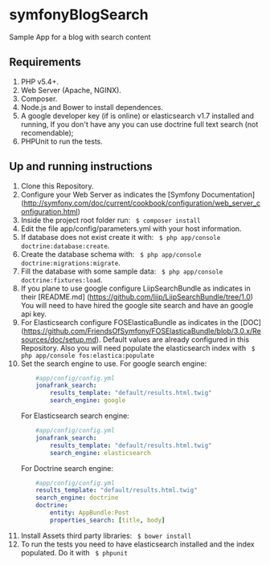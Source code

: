 
# symfonyBlogSearch
Sample App for a blog with search content

## Requirements
1. PHP v5.4+.
2. Web Server (Apache, NGINX).
3. Composer.
4. Node.js and Bower to install dependences.
5. A google developer key (if is online) or elasticsearch v1.7 installed and running, If you don't have any you can use doctrine full text search (not recomendable);
6. PHPUnit to run the tests.

## Up and running instructions
1. Clone this Repository.
2. Configure your Web Server as indicates the  [Symfony Documentation] (http://symfony.com/doc/current/cookbook/configuration/web_server_configuration.html)
3. Inside the project root folder run:  ` $ composer install`
4. Edit the file app/config/parameters.yml with your host information.
5. If database does not exist create it with: ` $ php app/console doctrine:database:create`.
6. Create the database schema with: ` $ php app/console doctrine:migrations:migrate`.
7. Fill the database with some sample data: ` $ php app/console doctrine:fixtures:load`.
8. If you plane to use google configure LiipSearchBundle as indicates in their [README.md] (https://github.com/liip/LiipSearchBundle/tree/1.0)
    You will need to have hired the google site search and have an google api key.
9. For Elasticsearch configure FOSElasticaBundle as indicates in the [DOC] (https://github.com/FriendsOfSymfony/FOSElasticaBundle/blob/3.0.x/Resources/doc/setup.md). Default              values are already configured in this Repository. Also you will need populate the elasticsearch index with ` $ php app/console fos:elastica:populate`
10. Set the search engine to use.
    For google search engine:
    ```yaml
        #app/config/config.yml
        jonafrank_search:
            results_template: "default/results.html.twig"
            search_engine: google
    ```
    For Elasticsearch search engine:
    ```yaml
        #app/config/config.yml
        jonafrank_search:
            results_template: "default/results.html.twig"
            search_engine: elasticsearch
    ```
    For Doctrine search engine:
    ```yaml
        #app/config/config.yml
        results_template: "default/results.html.twig"
        search_engine: doctrine
        doctrine:
            entity: AppBundle:Post
            properties_search: [title, body]
    ```
11. Install Assets third party libraries: ` $ bower install`
12. To run the tests you need to have elasticsearch installed and the index populated. Do it with ` $ phpunit`
